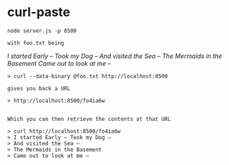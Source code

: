 curl-paste
==========

    node server.js -p 8500

    with foo.txt being
    
*I started Early – Took my Dog –*
*And visited the Sea –*
*The Mermaids in the Basement*
*Came out to look at me –*

    > curl --data-binary @foo.txt http://localhost:8500
    
    gives you back a URL

    > http://localhost:8500/fo4ia6w


    Which you can then retrieve the contents at that URL
    
    > curl http://localhost:8500/fo4ia6w
    > I started Early – Took my Dog –
    > And visited the Sea –
    > The Mermaids in the Basement
    > Came out to look at me –

